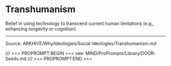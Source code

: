# Transhumanism

Belief in using technology to transcend current human limitations (e.g., enhancing longevity or cognition).

---
Source: ARKHIVE/Why/Ideologies/Social Ideologies/Transhumanism.md

/// === PROPROMPT:BEGIN ===
see: MIND/ProPrompts/Library/DOOR-Seeds.md
/// === PROPROMPT:END ===
